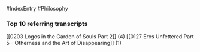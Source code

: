 #IndexEntry #Philosophy

### Top 10 referring transcripts
[[0203 Logos in the Garden of Souls Part 2]] (4)
[[0127 Eros Unfettered Part 5 - Otherness and the Art of Disappearing]] (1)

